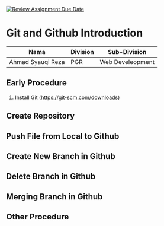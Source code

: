 [![Review Assignment Due Date](https://classroom.github.com/assets/deadline-readme-button-22041afd0340ce965d47ae6ef1cefeee28c7c493a6346c4f15d667ab976d596c.svg)](https://classroom.github.com/a/tbEHDGEc)

# Git and Github Introduction

| Nama              | Division | Sub-Division     |
| ----------------- | -------- | ---------------- |
| Ahmad Syauqi Reza | PGR      | Web Develeopment |

## Early Procedure

1. Install Git
   (https://git-scm.com/downloads)

## Create Repository

## Push File from Local to Github

## Create New Branch in Github

## Delete Branch in Github

## Merging Branch in Github

## Other Procedure
